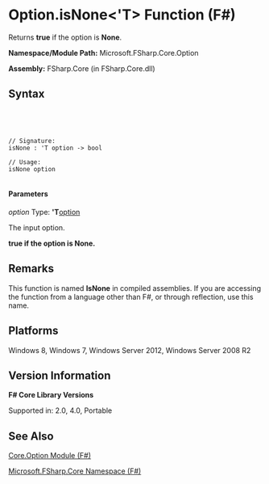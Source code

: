 # Option.isNone<'T> Function (F#)

Returns **true** if the option is **None**.

**Namespace/Module Path:** Microsoft.FSharp.Core.Option

**Assembly:** FSharp.Core (in FSharp.Core.dll)


## Syntax



```




// Signature:
isNone : 'T option -> bool

// Usage:
isNone option


```





#### Parameters
*option*
Type: **'T**[option](http://msdn.microsoft.com/en-us/library/b08add48-34bf-4410-80a1-ef6a8daddc58)


The input option.



**true if the option is None.**
## Remarks
This function is named **IsNone** in compiled assemblies. If you are accessing the function from a language other than F#, or through reflection, use this name.


## Platforms
Windows 8, Windows 7, Windows Server 2012, Windows Server 2008 R2


## Version Information
**F# Core Library Versions**

Supported in: 2.0, 4.0, Portable




## See Also
[Core.Option Module &#40;F&#35;&#41;](Core.Option-Module-%5BFSharp%5D.md)

[Microsoft.FSharp.Core Namespace &#40;F&#35;&#41;](Microsoft.FSharp.Core-Namespace-%5BFSharp%5D.md)


